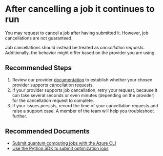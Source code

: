 <properties
  pagetitle="After cancelling a job it continues to run&#xD;"
  service="microsoft.quantum"
  resource="workspaces"
  ms.author="dasto"
  selfhelptype="Generic"
  supporttopicids="32740187"
  resourcetags=""
  productpesids="17040"
  cloudenvironments="public,fairfax,usnat,ussec"
  articleid="928b8aed-1bdd-4ed9-91f6-722e3aa043ee"
  ownershipid="Azure_Quantum" />
# After cancelling a job it continues to run

You may request to cancel a job after having submitted it. However, job cancellations are not guaranteed.

Job cancellations should instead be treated as _cancellation requests_. Additionally, the behavior might differ based on the provider you are using.

## **Recommended Steps** 

1. Review our provider [documentation](https://docs.microsoft.com/azure/quantum/overview-azure-quantum#providers-and-targets) to establish whether your chosen provider supports cancellation requests.
2. If your provider supports job cancellation, retry your request, because it can take several seconds or even minutes (depending on the provider) for the cancellation request to complete.
3. If your issues persists, record the time of your cancellation requests and raise a support case. A member of the team will help you troubleshoot further.

## **Recommended Documents**

* [Submit quantum computing jobs with the Azure CLI](https://docs.microsoft.com/azure/quantum/how-to-submit-jobs-with-azure-cli)
* [Use the Python SDK to submit optimization jobs](https://docs.microsoft.com/azure/quantum/optimization-install-sdk)

